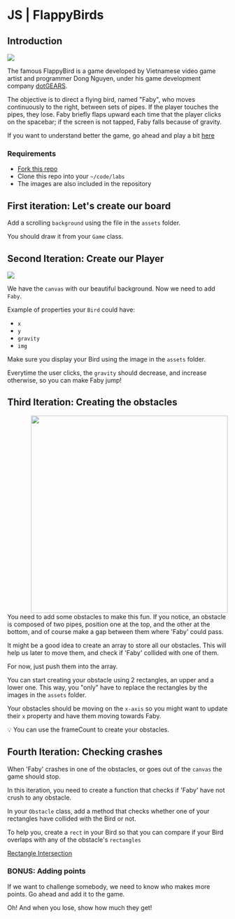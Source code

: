 # JS | FlappyBirds

## Introduction

![](https://s3-eu-west-1.amazonaws.com/ih-materials/uploads/upload_6706fdbfdce80220b94fc6c04e2c990d.jpg)

The famous FlappyBird is a game developed by Vietnamese video game artist and programmer Dong Nguyen, under his game development company [dotGEARS](https://en.wikipedia.org/wiki/DotGEARS).

The objective is to direct a flying bird, named "Faby", who moves continuously to the right, between sets of pipes. If the player touches the pipes, they lose. Faby briefly flaps upward each time that the player clicks on the spacebar; if the screen is not tapped, Faby falls because of gravity.

If you want to understand better the game, go ahead and play a bit [here](http://flappybird.io/)

### Requirements

- [Fork this repo]()
- Clone this repo into your `~/code/labs`
- The images are also included in the repository

## First iteration: Let's create our board

Add a scrolling `background` using the file in the `assets` folder.

You should draw it from your `Game` class.

## Second Iteration: Create our Player

![](https://s3-eu-west-1.amazonaws.com/ih-materials/uploads/upload_5279ab3427a72a2fbf77cbc9e2b32664.png)

We have the `canvas` with our beautiful background. Now we need to add `Faby`.

Example of properties your `Bird` could have:

- `x`
- `y`
- `gravity`
- `img`

Make sure you display your Bird using the image in the `assets` folder.

Everytime the user clicks, the `gravity` should decrease, and increase otherwise, so you can make Faby jump!

## Third Iteration: Creating the obstacles

<img src="https://s3-eu-west-1.amazonaws.com/ih-materials/uploads/upload_032b5d79ab1c7412e747473b679f0b59.png" alt="" style="width:450px; float:right; margin-left: 50px"/>

You need to add some obstacles to make this fun. If you notice, an obstacle is composed of two pipes, position one at the top, and the other at the bottom, and of course make a gap between them where 'Faby' could pass.

It might be a good idea to create an array to store all our obstacles. This will help us later to move them, and check if 'Faby' collided with one of them.

For now, just push them into the array.

You can start creating your obstacle using 2 rectangles, an upper and a lower one. This way, you "only" have to replace the rectangles by the images in the `assets` folder.

Your obstacles should be moving on the `x-axis` so you might want to update their `x` property and have them moving towards Faby.

💡 You can use the frameCount to create your obstacles.

## Fourth Iteration: Checking crashes

When 'Faby' crashes in one of the obstacles, or goes out of the `canvas` the game should stop.

In this iteration, you need to create a function that checks if 'Faby' have not crush to any obstacle.

In your `Obstacle` class, add a method that checks whether one of your rectangles have collided with the Bird or not.

To help you, create a `rect` in your Bird so that you can compare if your Bird overlaps with any of the obstacle's `rectangles`

[Rectangle Intersection](https://silentmatt.com/rectangle-intersection/)

### BONUS: Adding points

If we want to challenge somebody, we need to know who makes more points. Go ahead and add it to the game.

Oh! And when you lose, show how much they get!
